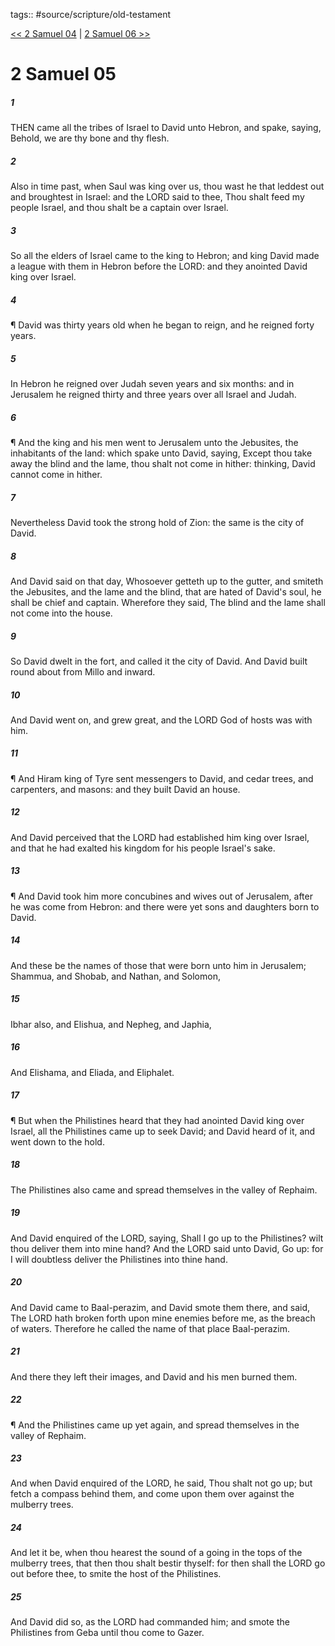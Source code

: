 tags:: #source/scripture/old-testament

[<< 2 Samuel 04](/Old_Testament/10_2_Samuel/2_Samuel_04.md) | [2 Samuel 06 >>](/Old_Testament/10_2_Samuel/2_Samuel_06.md)

# 2 Samuel 05

##### 1

THEN came all the tribes of Israel to David unto Hebron, and spake, saying, Behold, we are thy bone and thy flesh.

##### 2

Also in time past, when Saul was king over us, thou wast he that leddest out and broughtest in Israel: and the LORD said to thee, Thou shalt feed my people Israel, and thou shalt be a captain over Israel.

##### 3

So all the elders of Israel came to the king to Hebron; and king David made a league with them in Hebron before the LORD: and they anointed David king over Israel.

##### 4

¶ David was thirty years old when he began to reign, and he reigned forty years.

##### 5

In Hebron he reigned over Judah seven years and six months: and in Jerusalem he reigned thirty and three years over all Israel and Judah.

##### 6

¶ And the king and his men went to Jerusalem unto the Jebusites, the inhabitants of the land: which spake unto David, saying, Except thou take away the blind and the lame, thou shalt not come in hither: thinking, David cannot come in hither.

##### 7

Nevertheless David took the strong hold of Zion: the same is the city of David.

##### 8

And David said on that day, Whosoever getteth up to the gutter, and smiteth the Jebusites, and the lame and the blind, that are hated of David's soul, he shall be chief and captain. Wherefore they said, The blind and the lame shall not come into the house.

##### 9

So David dwelt in the fort, and called it the city of David. And David built round about from Millo and inward.

##### 10

And David went on, and grew great, and the LORD God of hosts was with him.

##### 11

¶ And Hiram king of Tyre sent messengers to David, and cedar trees, and carpenters, and masons: and they built David an house.

##### 12

And David perceived that the LORD had established him king over Israel, and that he had exalted his kingdom for his people Israel's sake.

##### 13

¶ And David took him more concubines and wives out of Jerusalem, after he was come from Hebron: and there were yet sons and daughters born to David.

##### 14

And these be the names of those that were born unto him in Jerusalem; Shammua, and Shobab, and Nathan, and Solomon,

##### 15

Ibhar also, and Elishua, and Nepheg, and Japhia,

##### 16

And Elishama, and Eliada, and Eliphalet.

##### 17

¶ But when the Philistines heard that they had anointed David king over Israel, all the Philistines came up to seek David; and David heard of it, and went down to the hold.

##### 18

The Philistines also came and spread themselves in the valley of Rephaim.

##### 19

And David enquired of the LORD, saying, Shall I go up to the Philistines? wilt thou deliver them into mine hand? And the LORD said unto David, Go up: for I will doubtless deliver the Philistines into thine hand.

##### 20

And David came to Baal-perazim, and David smote them there, and said, The LORD hath broken forth upon mine enemies before me, as the breach of waters. Therefore he called the name of that place Baal-perazim.

##### 21

And there they left their images, and David and his men burned them.

##### 22

¶ And the Philistines came up yet again, and spread themselves in the valley of Rephaim.

##### 23

And when David enquired of the LORD, he said, Thou shalt not go up; but fetch a compass behind them, and come upon them over against the mulberry trees.

##### 24

And let it be, when thou hearest the sound of a going in the tops of the mulberry trees, that then thou shalt bestir thyself: for then shall the LORD go out before thee, to smite the host of the Philistines.

##### 25

And David did so, as the LORD had commanded him; and smote the Philistines from Geba until thou come to Gazer.
